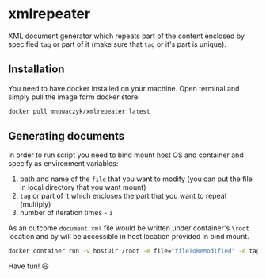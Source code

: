 # xmlrepeater
XML document generator which repeats part of the content enclosed by specified `tag` or part of it (make sure that `tag` or it's part is unique). 

## Installation
You need to have docker installed on your machine. Open terminal and simply pull the image form docker store:

```bash
docker pull mnowaczyk/xmlrepeater:latest
```

## Generating documents
In order to run script you need to bind mount host OS and container and specify as environment variables:
1. path and name of the `file` that you want to modify (you can put the file in local directory that you want mount) 
1. `tag` or part of it which encloses the part that you want to repeat (multiply)
1. number of iteration times - `i`

As an outcome `document.xml` file would be written under container's `\root` location and by will be accessible in host location provided in bind mount.

```bash
docker container run -v hostDir:/root -e file="fileToBeModified" -e tag="tagEnclosingListItem" -e i="anyNumber" mnowaczyk/xmlrepeater:latest
```

Have fun! :smiley: